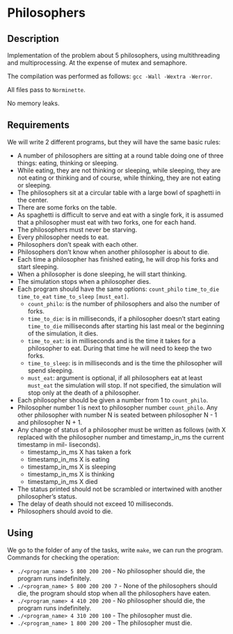 # Philosophers

## Description

Implementation of the problem about 5 philosophers, using multithreading and multiprocessing. At the expense of mutex and semaphore.

The compilation was performed as follows: ``gcc -Wall -Wextra -Werror``.

All files pass to ``Norminette``.

No memory leaks.

## Requirements

We will write 2 different programs, but they will have the same basic rules:

* A number of philosophers are sitting at a round table doing one of three things: eating, thinking or sleeping.
* While eating, they are not thinking or sleeping, while sleeping, they are not eating or thinking and of course, while thinking, they are not eating or sleeping.
* The philosophers sit at a circular table with a large bowl of spaghetti in the center.
* There are some forks on the table.
* As spaghetti is difficult to serve and eat with a single fork, it is assumed that a philosopher must eat with two forks, one for each hand.
* The philosophers must never be starving.
* Every philosopher needs to eat.
* Philosophers don’t speak with each other.
* Philosophers don’t know when another philosopher is about to die.
* Each time a philosopher has finished eating, he will drop his forks and start sleeping.
* When a philosopher is done sleeping, he will start thinking.
* The simulation stops when a philosopher dies.
* Each program should have the same options: ``count_philo`` ``time_to_die`` ``time_to_eat`` ``time_to_sleep`` ``[must_eat]``. 
  * ``count_philo``: is the number of philosophers and also the number of forks.
  * ``time_to_die``: is in milliseconds, if a philosopher doesn’t start eating ``time_to_die`` milliseconds after starting his last meal or the beginning of the simulation, it dies.
  * ``time_to_eat``: is in milliseconds and is the time it takes for a philosopher to eat. During that time he will need to keep the two forks.
  * ``time_to_sleep``: is in milliseconds and is the time the philosopher will spend sleeping.
  * ``must_eat``: argument is optional, if all philosophers eat at least ``must_eat`` the simulation will stop. If not specified, the simulation will stop only at the death of a philosopher.
* Each philosopher should be given a number from 1 to ``count_philo``.
* Philosopher number 1 is next to philosopher number ``count_philo``. Any other philosopher with number N is seated between philosopher N - 1 and philosopher N + 1. 
* Any change of status of a philosopher must be written as follows (with X replaced with the philosopher number and timestamp_in_ms the current timestamp in mil- liseconds). 
  * timestamp_in_ms X has taken a fork
  * timestamp_in_ms X is eating
  * timestamp_in_ms X is sleeping
  * timestamp_in_ms X is thinking
  * timestamp_in_ms X died
* The status printed should not be scrambled or intertwined with another philosopher’s status.
* The delay of death should not exceed 10 milliseconds. 
* Philosophers should avoid to die.

## Using

We go to the folder of any of the tasks, write ``make``, we can run the program.
Commands for checking the operation:
  * ``./<program_name> 5 800 200 200`` - No philosopher should die, the program runs indefinitely.
  * ``./<program_name> 5 800 200 200 7`` - None of the philosophers should die, the program should stop when all the philosophers have eaten. 
  * ``./<program_name> 4 410 200 200`` - No philosopher should die, the program runs indefinitely. 
  * ``./<program_name> 4 310 200 100`` - The philosopher must die.
  * ``./<program_name> 1 800 200 200`` - The philosopher must die. 